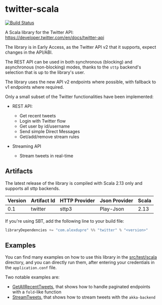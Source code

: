 # twitter-scala

[![Build Status](https://travis-ci.org/alexdupre/twitter-scala.png?branch=main)](https://travis-ci.org/alexdupre/twitter-scala)

A Scala library for the Twitter API: https://developer.twitter.com/en/docs/twitter-api

The library is in Early Access, as the Twitter API v2 that it supports, expect changes in the API/ABI.

The REST API can be used in both synchronous (blocking) and asynchronous (non-blocking) modes, thanks to the `sttp` backend's selection that is up to the library's user.

The library uses the new API v2 endpoints where possible, with fallback to v1 endpoints where required.

Only a small subset of the Twitter functionalities have been implemented:

- REST API:
  - Get recent tweets
  - Login with Twitter flow
  - Get user by id/username
  - Send simple Direct Messages
  - Get/add/remove stream rules

- Streaming API
  - Stream tweets in real-time

## Artifacts

The latest release of the library is compiled with Scala 2.13 only and supports all sttp backends.

| Version | Artifact Id             | HTTP Provider   | Json Provider | Scala |
| ------- | ----------------------- | --------------- | ------------- | ------|
| 0.1     | twitter                 | sttp3           | Play-Json     | 2.13  |

If you're using SBT, add the following line to your build file:

```scala
libraryDependencies += "com.alexdupre" %% "twitter" % "<version>"
```

## Examples

You can find many examples on how to use this library in the [src/test/scala](https://github.com/alexdupre/twitter-scala/tree/main/src/test/scala) directory, and you can directly run them, after entering your credentials in the `application.conf` file.

Two notable examples are:
- [GetAllRecentTweets](https://github.com/alexdupre/twitter-scala/blob/main/src/test/scala/GetAllRecentTweets.scala), that shows how to handle paginated endpoints with a `fold`-like function
- [StreamTweets](https://github.com/alexdupre/twitter-scala/blob/main/src/test/scala/StreamTweets.scala), that shows how to stream tweets with the `akka-backend`

